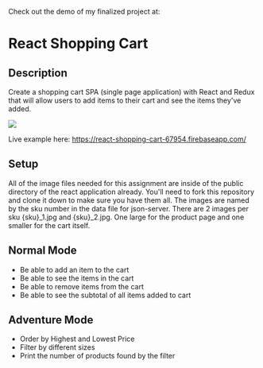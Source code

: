 Check out the demo of my finalized project at: 

# React Shopping Cart

## Description
Create a shopping cart SPA (single page application) with React and Redux that will allow users to add items to their cart and see the items they've added.

![](./react-shopping-cart-min.gif)

Live example here: https://react-shopping-cart-67954.firebaseapp.com/

## Setup
All of the image files needed for this assignment are inside of the public directory of the react application already. You'll need to fork this repository and clone it down to make sure you have them all. The images are named by the sku number in the data file for json-server. There are 2 images per sku {sku}_1.jpg and {sku}_2.jpg. One large for the product page and one smaller for the cart itself.

## Normal Mode
* Be able to add an item to the cart
* Be able to see the items in the cart 
* Be able to remove items from the cart
* Be able to see the subtotal of all items added to cart

## Adventure Mode
* Order by Highest and Lowest Price
* Filter by different sizes
* Print the number of products found by the filter
